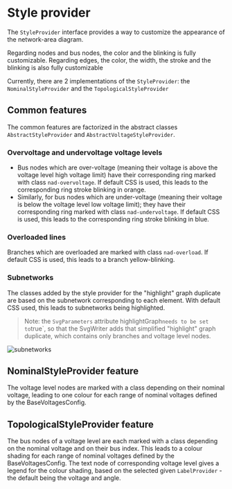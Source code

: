 # Style provider

The `StyleProvider` interface provides a way to customize the appearance of the network-area diagram.

Regarding nodes and bus nodes, the color and the blinking is fully customizable.
Regarding edges, the color, the width, the stroke and the blinking is also fully customizable

Currently, there are 2 implementations of the `StyleProvider`: the `NominalStyleProvider` and the `TopologicalStyleProvider`

## Common features
The common features are factorized in the abstract classes `AbstractStyleProvider` and `AbstractVoltageStyleProvider`.

### Overvoltage and undervoltage voltage levels
- Bus nodes which are over-voltage (meaning their voltage is above the voltage level high voltage limit) have their corresponding ring marked with class `nad-overvoltage`.
If default CSS is used, this leads to the corresponding ring stroke blinking in orange.
- Similarly, for bus nodes which are under-voltage (meaning their voltage is below the voltage level low voltage limit); they have their corresponding ring marked with class `nad-undervoltage`.
If default CSS is used, this leads to the corresponding ring stroke blinking in blue.

### Overloaded lines
Branches which are overloaded are marked with class `nad-overload`. If default CSS is used, this leads to a branch yellow-blinking.

### Subnetworks
The classes added by the style provider for the "highlight" graph duplicate are based on the subnetwork corresponding to each element.
With default CSS used, this leads to subnetworks being highlighted.
> Note: the `SvgParameters` attribute highlightGraph` needs to be set to `true`, so that the SvgWriter adds that simplified "highlight" graph duplicate, which contains only branches and voltage level nodes.

![subnetworks](/_static/img/nad/subnetworks.png)


## NominalStyleProvider feature
The voltage level nodes are marked with a class depending on their nominal voltage, leading to one colour for each range of nominal voltages defined by the BaseVoltagesConfig. 

## TopologicalStyleProvider feature
The bus nodes of a voltage level are each marked with a class depending on the nominal voltage and on their bus index.
This leads to a colour shading for each range of nominal voltages defined by the BaseVoltagesConfig.
The text node of corresponding voltage level gives a legend for the colour shading, based on the selected given `LabelProvider` - the default being the voltage and angle. 
